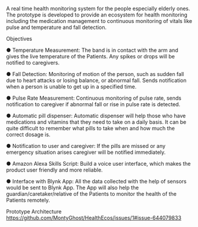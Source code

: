A real time health monitoring system for the people especially elderly ones.
The prototype is developed to provide an ecosystem for health monitoring
including the medication management to continuous monitoring of vitals like
pulse and temperature and fall detection.

Objectives

● Temperature Measurement: The band is in contact with the arm and gives the live temperature of the Patients. Any spikes or drops will be notified to caregivers. 

● Fall Detection: Monitoring of motion of the person, such as sudden fall due to heart attacks or losing balance, or abnormal fall. Sends notification when a person is unable to get up in a specified time. 

● Pulse Rate Measurement: Continuous monitoring of pulse rate, sends notification to caregiver if abnormal fall or rise in pulse rate is detected.

● Automatic pill dispenser: Automatic dispenser will help those who have medications and vitamins that they need to take on a daily basis. It can be quite difficult to remember what pills to take when and how much the correct dosage is.

● Notification to user and caregiver: If the pills are missed or any emergency situation arises caregiver will be notified immediately.

● Amazon Alexa Skills Script: Build a voice user interface, which makes the product user friendly and more reliable.

● Interface with Blynk App: All the data collected with the help of sensors would be sent to Blynk App. The App will also help the guardian/caretaker/relative of the Patients to monitor the health of the Patients remotely.

Prototype Architecture
https://github.com/MontyGhost/HealthEcos/issues/1#issue-644079833
